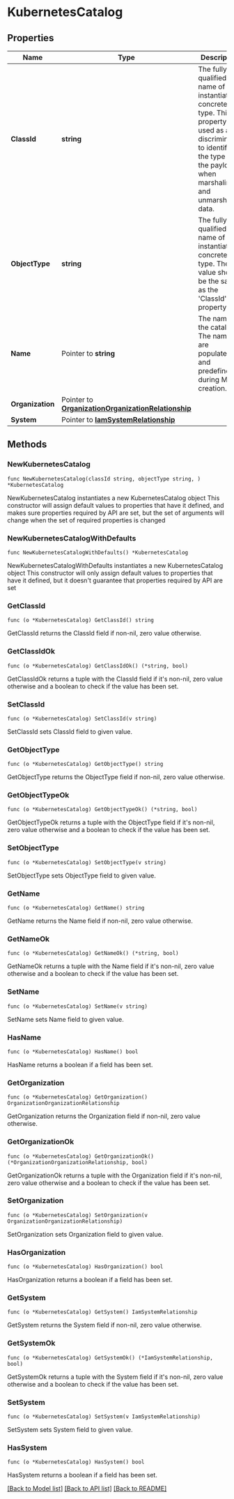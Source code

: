 # KubernetesCatalog

## Properties

Name | Type | Description | Notes
------------ | ------------- | ------------- | -------------
**ClassId** | **string** | The fully-qualified name of the instantiated, concrete type. This property is used as a discriminator to identify the type of the payload when marshaling and unmarshaling data. | [default to "kubernetes.Catalog"]
**ObjectType** | **string** | The fully-qualified name of the instantiated, concrete type. The value should be the same as the &#39;ClassId&#39; property. | [default to "kubernetes.Catalog"]
**Name** | Pointer to **string** | The name of the catalog. The names are populated and predefined during MO creation. | [optional] [readonly] 
**Organization** | Pointer to [**OrganizationOrganizationRelationship**](OrganizationOrganizationRelationship.md) |  | [optional] 
**System** | Pointer to [**IamSystemRelationship**](IamSystemRelationship.md) |  | [optional] 

## Methods

### NewKubernetesCatalog

`func NewKubernetesCatalog(classId string, objectType string, ) *KubernetesCatalog`

NewKubernetesCatalog instantiates a new KubernetesCatalog object
This constructor will assign default values to properties that have it defined,
and makes sure properties required by API are set, but the set of arguments
will change when the set of required properties is changed

### NewKubernetesCatalogWithDefaults

`func NewKubernetesCatalogWithDefaults() *KubernetesCatalog`

NewKubernetesCatalogWithDefaults instantiates a new KubernetesCatalog object
This constructor will only assign default values to properties that have it defined,
but it doesn't guarantee that properties required by API are set

### GetClassId

`func (o *KubernetesCatalog) GetClassId() string`

GetClassId returns the ClassId field if non-nil, zero value otherwise.

### GetClassIdOk

`func (o *KubernetesCatalog) GetClassIdOk() (*string, bool)`

GetClassIdOk returns a tuple with the ClassId field if it's non-nil, zero value otherwise
and a boolean to check if the value has been set.

### SetClassId

`func (o *KubernetesCatalog) SetClassId(v string)`

SetClassId sets ClassId field to given value.


### GetObjectType

`func (o *KubernetesCatalog) GetObjectType() string`

GetObjectType returns the ObjectType field if non-nil, zero value otherwise.

### GetObjectTypeOk

`func (o *KubernetesCatalog) GetObjectTypeOk() (*string, bool)`

GetObjectTypeOk returns a tuple with the ObjectType field if it's non-nil, zero value otherwise
and a boolean to check if the value has been set.

### SetObjectType

`func (o *KubernetesCatalog) SetObjectType(v string)`

SetObjectType sets ObjectType field to given value.


### GetName

`func (o *KubernetesCatalog) GetName() string`

GetName returns the Name field if non-nil, zero value otherwise.

### GetNameOk

`func (o *KubernetesCatalog) GetNameOk() (*string, bool)`

GetNameOk returns a tuple with the Name field if it's non-nil, zero value otherwise
and a boolean to check if the value has been set.

### SetName

`func (o *KubernetesCatalog) SetName(v string)`

SetName sets Name field to given value.

### HasName

`func (o *KubernetesCatalog) HasName() bool`

HasName returns a boolean if a field has been set.

### GetOrganization

`func (o *KubernetesCatalog) GetOrganization() OrganizationOrganizationRelationship`

GetOrganization returns the Organization field if non-nil, zero value otherwise.

### GetOrganizationOk

`func (o *KubernetesCatalog) GetOrganizationOk() (*OrganizationOrganizationRelationship, bool)`

GetOrganizationOk returns a tuple with the Organization field if it's non-nil, zero value otherwise
and a boolean to check if the value has been set.

### SetOrganization

`func (o *KubernetesCatalog) SetOrganization(v OrganizationOrganizationRelationship)`

SetOrganization sets Organization field to given value.

### HasOrganization

`func (o *KubernetesCatalog) HasOrganization() bool`

HasOrganization returns a boolean if a field has been set.

### GetSystem

`func (o *KubernetesCatalog) GetSystem() IamSystemRelationship`

GetSystem returns the System field if non-nil, zero value otherwise.

### GetSystemOk

`func (o *KubernetesCatalog) GetSystemOk() (*IamSystemRelationship, bool)`

GetSystemOk returns a tuple with the System field if it's non-nil, zero value otherwise
and a boolean to check if the value has been set.

### SetSystem

`func (o *KubernetesCatalog) SetSystem(v IamSystemRelationship)`

SetSystem sets System field to given value.

### HasSystem

`func (o *KubernetesCatalog) HasSystem() bool`

HasSystem returns a boolean if a field has been set.


[[Back to Model list]](../README.md#documentation-for-models) [[Back to API list]](../README.md#documentation-for-api-endpoints) [[Back to README]](../README.md)



